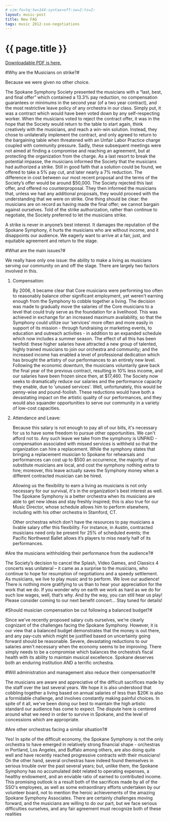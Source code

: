 ```yaml
---
# vim:fo=tq:tw=144:syntax=off:sw=2:ts=2:
layout: music-post
title: New FAQ
tags: music 2012-sso-negotiations
---
```


{{ page.title }}
================

[Downloadable PDF is here.](/resources/faq-11-11-2012.pdf)

#Why are the Musicians on strike?#

Because we were given no other choice.

The Spokane Symphony Society presented the musicians with a “last, best, and final offer” which contained a 13.3% pay reduction, no compensation guarantees or minimums in the second year (of a two year contract), and the most restrictive leave policy of any orchestra in our class.  Simply put, it was a contract which would have been voted down by any self-respecting worker.  When the musicians voted to reject the contract offer, it was in the hope that the Society would return to the table to start again, think creatively with the musicians, and reach a  win-win solution.  Instead, they chose to unilaterally implement the contract, and only agreed to return to the bargaining table when threatened with an Unfair Labor Practice charge coupled with community pressure.  Sadly, these subsequent meetings were not aimed at finding a compromise and reaching an agreement, but at protecting the organization from the charge. As a last resort to break the potential impasse, the musicians informed the Society that the musicians had authorized a strike. Still in good faith that a solution could be found, we offered to take a 5% pay cut, and later nearly a 7% reduction. The difference in cost between our most recent proposal and the terms of the Society’s offer would be around $50,000. The Society rejected this last offer, and offered no counterproposal. They then informed the musicians that, unless we had any additional proposals, they would proceed with the understanding that we were on strike.  One thing should be clear:  the musicians are on record as having made the final offer; we cannot bargain against ourselves.  Told of the strike authorization, rather than continue to negotiate, the Society preferred to let the musicians strike.

A strike is never in anyone’s best interest. It damages the reputation of the Spokane Symphony, it hurts the musicians who are without income, and it disappoints our audience. We eagerly want to arrive at a fair, just, and equitable agreement and return to the stage.

#What are the main issues?#

We really have only one issue: the ability to make a living as musicians serving our community on and off the stage. There are largely two factors involved in this.

1. Compensation:

    By 2006, it became clear that Core musicians were performing too often to reasonably balance other significant employment, yet weren't earning enough from the Symphony to cobble together a living. The decision was made to gradually move the salaries of the Core musicians to a level that could truly serve as the foundation for a livelihood. This was achieved in exchange for an increased maximum availability, so that the Symphony could utilize our ‘services’ more often and more easily in support of its mission - through fundraising or marketing events, to education and outreach activities - in addition to an expanded schedule which now includes a summer season. The effect of all this has been twofold: these higher salaries have attracted a new group of talented, highly trained musicians to join our orchestra and community; and the increased income has enabled a level of professional dedication which has brought the artistry of our performances to an entirely new level.  Following the economic downturn, the musicians voluntarily gave back the final year of the previous contract, resulting in 10% less income, and our salaries have been frozen since then, at $17,460. The Society now seeks to dramatically reduce our salaries and the performance capacity they enable, due to 'unused services'. Well, unfortunately, this would be penny-wise and pound-foolish.  These reductions would have both a devastating impact on the artistic quality of our performances, and they would also squander opportunities to serve our community in a variety of low-cost capacities. 

2. Attendance and Leave:

    Because this salary is not enough to pay all of our bills, it's necessary for us to have some freedom to pursue other opportunities. We can't afford not to. Any such leave we take from the symphony is UNPAID - compensation associated with missed services is withheld so that the organization can hire a replacement. While the symphony states that bringing a replacement musician to Spokane for rehearsals and performances can cost up to $500 an occurrence, the majority of our substitute musicians are local, and cost the symphony nothing extra to hire; moreover, this leave actually saves the Symphony money when a different contracted musician can be hired.

    Allowing us the flexibility to earn a living as musicians is not only necessary for our survival, it's in the organization's best interest as well. The Spokane Symphony is a better orchestra when its musicians are able to get new ideas and stay freshly inspired; this is also true for our Music Director, whose schedule allows him to perform elsewhere, including with his other orchestra in Stamford, CT.

    Other orchestras which don’t have the resources to pay musicians a livable salary offer this flexibility. For instance, in Austin, contracted musicians need only be present for 25% of scheduled events; the Pacific Northwest Ballet allows it’s players to miss nearly half of its performances. 

#Are the musicians withholding their performance from the audience?#

The Society’s decision to cancel the Splash, Video Games, and Classics 4 concerts was unilateral – it came as a surprise to the musicians, who continue to hope for resumption of negotiations and a speedy settlement.  As musicians, we live to play music and to perform.  We love our audience!  There is nothing more gratifying to us than to hear your appreciation for the work that we do.  If you wonder why on earth we work as hard as we do for such low wages, well, that’s why.  And by the way, you can still hear us play!  Please consider coming to our next benefit concert...  Stay tuned for details!

#Should musician compensation be cut following a balanced budget?#

Since we've recently proposed salary cuts ourselves, we're clearly cognizant of the challenges facing the Spokane Symphony. However, it is our view that a balanced budget demonstrates that the money is out there, and any pay-cuts which might be justified based on uncertainty going forward should be reasonable.  Severe, devastating reductions to our salaries aren't necessary when the economy seems to be improving. There simply needs to be a compromise which balances the orchestra’s fiscal health with its ability to maintain musical excellence. Spokane deserves both an enduring institution AND a terrific orchestra.

#Will administration and management also reduce their compensation?#

The musicians are aware and appreciative of the difficult sacrifices made by the staff over the last several years. We hope it is also understood that cobbling together a living based on annual salaries of less than $20K is also a formidable challenge, and involves constantly making painful choices. In spite of it all, we've been doing our best to maintain the high artistic standard our audience has come to expect.  The dispute here is centered around what we need in order to survive in Spokane, and the level of concessions which are appropriate.

#Are other orchestras facing a similar situation?#

Yes! In spite of the difficult economy, the Spokane Symphony is not the only orchestra to have emerged in relatively strong financial shape - orchestras in Portland, Los Angeles, and Buffalo among others, are also doing quite well and have recently reached progressive contracts with their musicians! On the other hand, several orchestras have indeed found themselves in serious trouble over the past several years; but, unlike them, the Spokane Symphony has no accumulated debt related to operating expenses, a healthy endowment, and an enviable ratio of earned to contributed income. This promising outlook is a result both of the sacrifices made by all of the SSO's employees, as well as some extraordinary efforts undertaken by our volunteer board, not to mention the heroic achievements of the amazing Spokane Symphony Associates. There are certainly challenges moving forward, and the musicians are willing to do our part, but we face serious difficulties ourselves, and any fair agreement must recognize both of these realities
